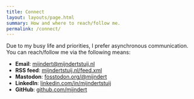 ```yaml
---
title: Connect
layout: layouts/page.html
summary: How and where to reach/follow me.
permalink: /connect/
---
```


Due to my busy life and priorities, I prefer asynchronous communication. You can reach/follow me via the following means:

- **Email**: [mijndert@mijndertstuij.nl](mailto:mijndert@mijndertstuij.nl)
- **RSS feed**: [mijndertstuij.nl/feed.xml](/feed.xml)
- **Mastodon**: [fosstodon.org/@mijndert](https://fosstodon.org/@mijndert)
- **LinkedIn**: [linkedin.com/in/mijndertstuij](https://www.linkedin.com/in/mijndertstuij)
- **GitHub**: [github.com/mijndert](https://github.com/mijndert)
